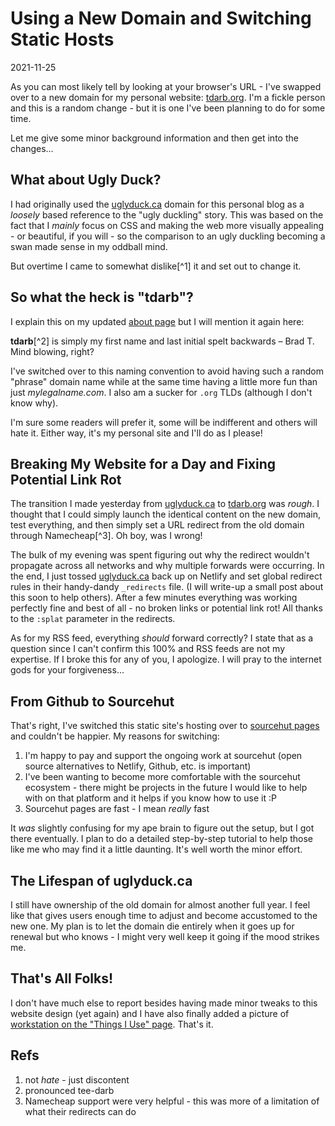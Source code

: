 # Using a New Domain and Switching Static Hosts

2021-11-25

As you can most likely tell by looking at your browser's URL - I've swapped over to a new domain for my personal website: [tdarb.org](https://tdarb.org). I'm a fickle person and this is a random change - but it is one I've been planning to do for some time.

Let me give some minor background information and then get into the changes...

## What about Ugly Duck?

I had originally used the [uglyduck.ca](https://uglyduck.ca) domain for this personal blog as a *loosely* based reference to the "ugly duckling" story. This was based on the fact that I *mainly* focus on CSS and making the web more visually appealing - or beautiful, if you will - so the comparison to an ugly duckling becoming a swan made sense in my oddball mind.

But overtime I came to somewhat dislike[^1] it and set out to change it.

## So what the heck is "tdarb"?

I explain this on my updated [about page](/about) but I will mention it again here:

**tdarb**[^2] is simply my first name and last initial spelt backwards – Brad T. Mind blowing, right?

I've switched over to this naming convention to avoid having such a random "phrase" domain name while at the same time having a little more fun than just *mylegalname.com*. I also am a sucker for `.org` TLDs (although I don't know why).

I'm sure some readers will prefer it, some will be indifferent and others will hate it. Either way, it's my personal site and I'll do as I please!

## Breaking My Website for a Day and Fixing Potential Link Rot

The transition I made yesterday from [uglyduck.ca](https://uglyduck.ca) to [tdarb.org](https://tdarb.org) was *rough*. I thought that I could simply launch the identical content on the new domain, test everything, and then simply set a URL redirect from the old domain through Namecheap[^3]. Oh boy, was I wrong!

The bulk of my evening was spent figuring out why the redirect wouldn't propagate across all networks and why multiple forwards were occurring. In the end, I just tossed [uglyduck.ca](https://uglyduck.ca) back up on Netlify and set global redirect rules in their handy-dandy `_redirects` file. (I will write-up a small post about this soon to help others). After a few minutes everything was working perfectly fine and best of all - no broken links or potential link rot! All thanks to the `:splat` parameter in the redirects.

As for my RSS feed, everything *should* forward correctly? I state that as a question since I can't confirm this 100% and RSS feeds are not my expertise. If I broke this for any of you, I apologize. I will pray to the internet gods for your forgiveness...

## From Github to Sourcehut

That's right, I've switched this static site's hosting over to [sourcehut pages](https://srht.site) and couldn't be happier. My reasons for switching:

1. I'm happy to pay and support the ongoing work at sourcehut (open source alternatives to Netlify, Github, etc. is important)
2. I've been wanting to become more comfortable with the sourcehut ecosystem - there might be projects in the future I would like to help with on that platform and it helps if you know how to use it :P
3. Sourcehut pages are fast - I mean *really* fast

It *was* slightly confusing for my ape brain to figure out the setup, but I got there eventually. I plan to do a detailed step-by-step tutorial to help those like me who may find it a little daunting. It's well worth the minor effort.

## The Lifespan of uglyduck.ca

I still have ownership of the old domain for almost another full year. I feel like that gives users enough time to adjust and become accustomed to the new one. My plan is to let the domain die entirely when it goes up for renewal but who knows - I might very well keep it going if the mood strikes me.

## That's All Folks!

I don't have much else to report besides having made minor tweaks to this website design (yet again) and I have also finally added a picture of [workstation on the "Things I Use" page](/uses). That's it.


## Refs

1. not *hate* - just discontent
2. pronounced tee-darb
3. Namecheap support were very helpful - this was more of a limitation of what their redirects can do

